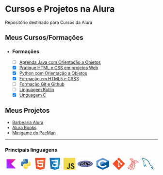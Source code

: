 # Cursos e Projetos na Alura

Repositório destinado para Cursos da Alura

## Meus Cursos/Formações

- ### Formações
    - [ ] [Aprenda Java com Orientação a Objetos](https://cursos.alura.com.br/formacao-java?preRequirementFrom=kotlin)
    - [x] [Pratique HTML e CSS em projetos Web](https://cursos.alura.com.br/formacao-html-css-v534235)
    - [x] [Python com Orientação a Objetos](https://cursos.alura.com.br/formacao-Python-linguagem)
    - [x] [Formação em HTML5 e CSS3](https://cursos.alura.com.br/formacao-html-css-v534235)
    - [ ] [Formação Git e Github](https://cursos.alura.com.br/formacao-git-e-github-raul-camatari-1609958487455-p106645)
    - [ ] [Linguagem Kotlin](https://cursos.alura.com.br/formacao-kotlin)
    - [x] [Linguagem C](https://cursos.alura.com.br/formacao-linguagem-c)

## Meus Projetos

- [Barbearia Alura](https://crysataide.github.io/barbearia_alura/)
- [Alura Books](https://crysataide.github.io/alura_books/)
- [Minigame do PacMan](https://github.com/crysataide/PacMan)

---

### Principais linguagens

<div>
    <img src="https://github.com/devicons/devicon/blob/master/icons/kotlin/kotlin-original.svg" title="Kotlin" alt="Kotlin" width="40" height="40"/>&nbsp;
    <img src="https://github.com/devicons/devicon/blob/master/icons/python/python-original.svg" title="Python" alt="Python" width="40" height="40"/>&nbsp;
    <img src="https://github.com/devicons/devicon/blob/master/icons/html5/html5-original.svg" title="HTML5" alt="HTML" width="40" height="40"/>&nbsp;
    <img src="https://github.com/devicons/devicon/blob/master/icons/css3/css3-original.svg" title="CSS3" alt="CSS3" width="40" height="40"/>&nbsp;
    <img src="https://github.com/devicons/devicon/blob/master/icons/javascript/javascript-original.svg" title="JavaScript" alt="JavaScript" width="40" height="40"/>&nbsp;
    <img src="https://github.com/devicons/devicon/blob/master/icons/php/php-original.svg" title="PHP" alt="PHP" width="50" height="40"/>&nbsp;
    <img src="https://github.com/devicons/devicon/blob/master/icons/c/c-original.svg" title="C" alt="C" width="50" height="40"/>&nbsp;
    <img src="https://github.com/devicons/devicon/blob/master/icons/git/git-original.svg" title="Git" alt="Git" width="40" height="40"/>&nbsp;
    <img src="https://github.com/devicons/devicon/blob/master/icons/microsoftsqlserver/microsoftsqlserver-plain.svg" title="SQL Server" alt="SQL Server" width="40" height="40"/>&nbsp;
    <img src="https://github.com/devicons/devicon/blob/master/icons/mysql/mysql-original.svg" title="MySQL" alt="MySQL" width="40" height="40 "/>
</div>
